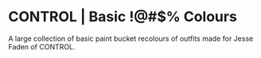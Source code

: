 # CONTROL | Basic !@#$% Colours
A large collection of basic paint bucket recolours of outfits made for Jesse Faden of CONTROL.
